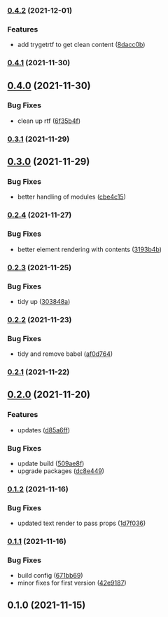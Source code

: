 ### [0.4.2](https://github.com/bond-london/graphcms-rich-text/compare/v0.4.1...v0.4.2) (2021-12-01)


### Features

* add trygetrtf to get clean content ([8dacc0b](https://github.com/bond-london/graphcms-rich-text/commit/8dacc0b77720732de9e7254ee0bacad49e77afe7))

### [0.4.1](https://github.com/bond-london/graphcms-rich-text/compare/v0.4.0...v0.4.1) (2021-11-30)

## [0.4.0](https://github.com/bond-london/graphcms-rich-text/compare/v0.3.1...v0.4.0) (2021-11-30)


### Bug Fixes

* clean up rtf ([6f35b4f](https://github.com/bond-london/graphcms-rich-text/commit/6f35b4f7d4ac34d33a34a2e756b37056d5a4d97c))

### [0.3.1](https://github.com/bond-london/graphcms-rich-text/compare/v0.3.0...v0.3.1) (2021-11-29)

## [0.3.0](https://github.com/bond-london/graphcms-rich-text/compare/v0.2.4...v0.3.0) (2021-11-29)


### Bug Fixes

* better handling of modules ([cbe4c15](https://github.com/bond-london/graphcms-rich-text/commit/cbe4c1571f3daa6433c1e1754ca923db556d3690))

### [0.2.4](https://github.com/bond-london/graphcms-rich-text/compare/v0.2.3...v0.2.4) (2021-11-27)


### Bug Fixes

* better element rendering with contents ([3193b4b](https://github.com/bond-london/graphcms-rich-text/commit/3193b4b489148d40da563cc532c44db13ec01240))

### [0.2.3](https://github.com/bond-london/graphcms-rich-text/compare/v0.2.2...v0.2.3) (2021-11-25)


### Bug Fixes

* tidy up ([303848a](https://github.com/bond-london/graphcms-rich-text/commit/303848aefc46232c90590511a6088b25723b4143))

### [0.2.2](https://github.com/bond-london/graphcms-rich-text/compare/v0.2.1...v0.2.2) (2021-11-23)


### Bug Fixes

* tidy and remove babel ([af0d764](https://github.com/bond-london/graphcms-rich-text/commit/af0d764efff87f39f981515929de5ad6dafbee8e))

### [0.2.1](https://github.com/bond-london/graphcms-rich-text/compare/v0.2.0...v0.2.1) (2021-11-22)

## [0.2.0](https://github.com/bond-london/graphcms-rich-text/compare/v0.1.2...v0.2.0) (2021-11-20)


### Features

* updates ([d85a6ff](https://github.com/bond-london/graphcms-rich-text/commit/d85a6ffe4e4e4761eac2d3594b2173f86866b116))


### Bug Fixes

* update build ([509ae8f](https://github.com/bond-london/graphcms-rich-text/commit/509ae8f3562196a5d8269587fed05f029d2cc2c2))
* upgrade packages ([dc8e449](https://github.com/bond-london/graphcms-rich-text/commit/dc8e449b76a0a794e9f459164520d02099903b8c))

### [0.1.2](https://github.com/bond-london/graphcms-rich-text/compare/v0.1.1...v0.1.2) (2021-11-16)


### Bug Fixes

* updated text render to pass props ([1d7f036](https://github.com/bond-london/graphcms-rich-text/commit/1d7f0366eaf4fa754bb41e4a68b5a6e38f57a8cc))

### [0.1.1](https://github.com/bond-london/graphcms-rich-text/compare/v0.1.0...v0.1.1) (2021-11-16)


### Bug Fixes

* build config ([671bb69](https://github.com/bond-london/graphcms-rich-text/commit/671bb6984e38927b54f7a9ecce938a64a7feeaa7))
* minor fixes for first version ([42e9187](https://github.com/bond-london/graphcms-rich-text/commit/42e918778e64cc17d131db5c9254eafa3d384e04))

## 0.1.0 (2021-11-15)

